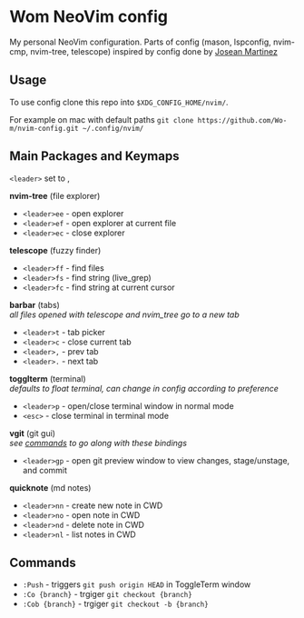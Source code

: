 # Wom NeoVim config
My personal NeoVim configuration. Parts of config (mason, lspconfig, nvim-cmp, nvim-tree, telescope) inspired by config done by [Josean Martinez](https://www.youtube.com/@joseanmartinez)

## Usage
To use config clone this repo into `$XDG_CONFIG_HOME/nvim/`.

For example on mac with default paths `git clone https://github.com/Wo-m/nvim-config.git ~/.config/nvim/`

## Main Packages and Keymaps
`<leader>` set to ,

**nvim-tree** (file explorer)
- `<leader>ee` - open explorer
- `<leader>ef` - open explorer at current file
- `<leader>ec` - close explorer

**telescope** (fuzzy finder)  
- `<leader>ff` - find files
- `<leader>fs` - find string (live_grep)
- `<leader>fc` - find string at current cursor
  
**barbar** (tabs)  
_all files opened with telescope and nvim_tree go to a new tab_
- `<leader>t` - tab picker
- `<leader>c` - close current tab
- `<leader>,` - prev tab
- `<leader>.` - next tab

**togglterm** (terminal)  
_defaults to float terminal, can change in config according to preference_
- `<leader>p` - open/close terminal window in normal mode
- `<esc>` - close terminal in terminal mode

**vgit** (git gui)  
_see [commands](#commands) to go along with these bindings_
- `<leader>gp` - open git preview window to view changes, stage/unstage, and commit

**quicknote** (md notes)  
- `<leader>nn` - create new note in CWD
- `<leader>no` - open note in CWD
- `<leader>nd` - delete note in CWD
- `<leader>nl` - list notes in CWD

## Commands
- `:Push` - triggers `git push origin HEAD` in ToggleTerm window
- `:Co {branch}` - trgiger `git checkout {branch}`
- `:Cob {branch}` - trgiger `git checkout -b {branch}`
